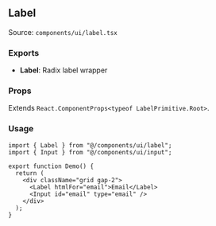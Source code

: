 ## Label

Source: `components/ui/label.tsx`

### Exports
- **Label**: Radix label wrapper

### Props
Extends `React.ComponentProps<typeof LabelPrimitive.Root>`.

### Usage
```tsx
import { Label } from "@/components/ui/label";
import { Input } from "@/components/ui/input";

export function Demo() {
  return (
    <div className="grid gap-2">
      <Label htmlFor="email">Email</Label>
      <Input id="email" type="email" />
    </div>
  );
}
```
